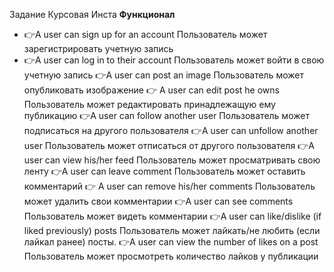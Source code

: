 Задание Курсовая Инста 
**Функционал** 

- 👉A user can sign up for an account Пользователь может зарегистрировать учетную запись
- 👉A user can log in to their account Пользователь может войти в свою учетную запись 
👉A user can post an image Пользователь может опубликовать изображение 
👉 A user can edit post he owns Пользователь может редактировать принадлежащую ему публикацию 
👉A user can follow another user Пользователь может подписаться на другого пользователя 
👉A user can unfollow another user Пользователь может отписаться от другого пользователя 
👉A user can view his/her feed Пользователь может просматривать свою ленту 
👉A user can leave comment Пользователь может оставить комментарий 
👉 A user can remove his/her comments Пользователь может удалить свои комментарии 
👉A user can see comments Пользователь может видеть комментарии 
👉A user can like/dislike (if liked previously) posts Пользователь может лайкать/не любить (если лайкал ранее) посты. 
👉A user can view the number of likes on a post Пользователь может просмотреть количество лайков у публикации 
